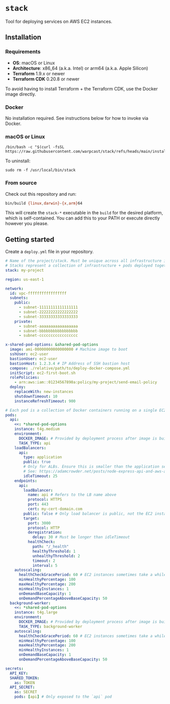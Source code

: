# `stack`

Tool for deploying services on AWS EC2 instances.

## Installation

### Requirements

- **OS**: macOS or Linux
- **Architecture**: x86_64 (a.k.a. Intel) or arm64 (a.k.a. Apple Silicon)
- **Terraform** 1.9.x or newer
- **Terraform CDK** 0.20.8 or newer

To avoid having to install Terraform + the Terraform CDK, use the Docker image directly.

### Docker

No installation required. See instructions below for how to invoke via Docker.

### macOS or Linux

```
/bin/bash -c "$(curl -fsSL https://raw.githubusercontent.com/warpcast/stack/refs/heads/main/install.sh)"
```

To uninstall:

```
sudo rm -f /usr/local/bin/stack
```

### From source

Check out this repository and run:

```bash
bin/build {linux,darwin}-{x,arm}64
```

This will create the `stack-*` executable in the `build` for the desired platform, which is self-contained.
You can add this to your PATH or execute directly however you please.

## Getting started

Create a `deploy.yml` file in your repository.

```yaml
# Name of the project/stack. Must be unique across all infrastructure in a VPC.
# Stacks represent a collection of infrastructure + pods deployed together to provide a "service".
stack: my-project

region: us-east-1

network:
  id: vpc-fffffffffffffffff
  subnets:
    public:
      - subnet-11111111111111111
      - subnet-22222222222222222
      - subnet-33333333333333333
    private:
      - subnet-aaaaaaaaaaaaaaaaa
      - subnet-bbbbbbbbbbbbbbbbb
      - subnet-ccccccccccccccccc

x-shared-pod-options: &shared-pod-options
  image: ami-00000000000000000 # Machine image to boot
  sshUser: ec2-user
  bastionUser: ec2-user
  bastionHost: 1.2.3.4 # IP Address of SSH bastion host
  compose: ./relative/path/to/deploy-docker-compose.yml
  initScript: ec2-first-boot.sh
  rolePolicies:
    - arn:aws:iam::01234567890a:policy/my-project/send-email-policy
  deploy:
    replaceWith: new-instances
    shutdownTimeout: 10
    instanceRefreshTimeout: 900

# Each pod is a collection of Docker containers running on a single EC2 instance
pods:
  api:
    <<: *shared-pod-options
    instance: t4g.medium
    environment:
      DOCKER_IMAGE: # Provided by deployment process after image is built
      TASK_TYPE: api
    loadBalancers:
      api:
        type: application
        public: true
        # Only for ALBs. Ensure this is smaller than the application server's keep-alive timeout.
        # See: https://adamcrowder.net/posts/node-express-api-and-aws-alb-502/
        idleTimeout: 25
    endpoints:
      api:
        loadBalancer:
          name: api # Refers to the LB name above
          protocol: HTTPS
          port: 443
          cert: my-cert-domain.com
        public: false # Only load balancer is public, not the EC2 instance
        target:
          port: 3000
          protocol: HTTP
          deregistration:
            delay: 30 # Must be longer than idleTimeout
          healthCheck:
            path: "/_health"
            healthyThreshold: 1
            unhealthyThreshold: 2
            timeout: 2
            interval: 5
    autoscaling:
      healthCheckGracePeriod: 60 # EC2 instances sometimes take a while to start
      minHealthyPercentage: 100
      maxHealthyPercentage: 200
      minHealthyInstances: 1
      onDemandBaseCapacity: 1
      onDemandPercentageAboveBaseCapacity: 50
  background-worker:
    <<: *shared-pod-options
    instance: t4g.large
    environment:
      DOCKER_IMAGE: # Provided by deployment process after image is built
      TASK_TYPE: background-worker
    autoscaling:
      healthCheckGracePeriod: 60 # EC2 instances sometimes take a while to start
      minHealthyPercentage: 100
      maxHealthyPercentage: 200
      minHealthyInstances: 1
      onDemandBaseCapacity: 1
      onDemandPercentageAboveBaseCapacity: 50

secrets:
  API_KEY:
  SHARED_TOKEN:
    as: TOKEN
  API_SECRET:
    as: SECRET
    pods: [api] # Only exposed to the `api` pod
```
